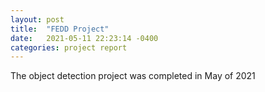 ```yaml
---
layout: post
title:  "FEDD Project"
date:   2021-05-11 22:23:14 -0400
categories: project report 
---
```


The object detection project was completed in May of 2021
